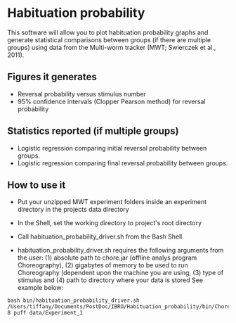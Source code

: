 # Habituation probability

This software will allow you to plot habituation probability graphs and generate 
statistical comparisons between groups (if there are multiple groups) using data from the
Multi-worm tracker (MWT; Swierczek et al., 2011). 


## Figures it generates
* Reversal probability versus stimulus number
* 95% confidence intervals (Clopper Pearson method) for reversal probability

## Statistics reported (if multiple groups)
* Logistic regression comparing initial reversal probability between groups.
* Logistic regression comparing final reversal probability between groups.


## How to use it

* Put your unzipped MWT experiment folders inside an experiment directory in the projects 
data directory

* In the Shell, set the working directory to project's root directory

* Call habituation_probability_driver.sh from the Bash Shell

* habituation_probability_driver.sh requires the following arguments from the user: 
(1) absolute path to chore.jar (offline analys program Choreography), (2) gigabytes of memory to 
be used to run Choreography (dependent upon the machine you are using, (3) type of 
stimulus and (4) path to directory where your data is stored 
See example below:

~~~
bash bin/habituation_probability_driver.sh /Users/tiffany/Documents/PostDoc/IBRO/Habituation_probability/bin/Chore.jar 8 puff data/Experiment_1
~~~
